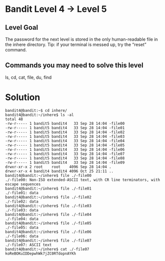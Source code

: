 Bandit Level 4 → Level 5
========================

Level Goal
----------

The password for the next level is stored in the only human-readable file in the inhere directory. Tip: if your terminal is messed up, try the “reset” command.

Commands you may need to solve this level
-----------------------------------------

ls, cd, cat, file, du, find


Solution
========

```
bandit4@bandit:~$ cd inhere/
bandit4@bandit:~/inhere$ ls -al
total 48
-rw-r----- 1 bandit5 bandit4   33 Sep 28 14:04 -file00
-rw-r----- 1 bandit5 bandit4   33 Sep 28 14:04 -file01
-rw-r----- 1 bandit5 bandit4   33 Sep 28 14:04 -file02
-rw-r----- 1 bandit5 bandit4   33 Sep 28 14:04 -file03
-rw-r----- 1 bandit5 bandit4   33 Sep 28 14:04 -file04
-rw-r----- 1 bandit5 bandit4   33 Sep 28 14:04 -file05
-rw-r----- 1 bandit5 bandit4   33 Sep 28 14:04 -file06
-rw-r----- 1 bandit5 bandit4   33 Sep 28 14:04 -file07
-rw-r----- 1 bandit5 bandit4   33 Sep 28 14:04 -file08
-rw-r----- 1 bandit5 bandit4   33 Sep 28 14:04 -file09
drwxr-xr-x 2 root    root    4096 Sep 28 14:04 .
drwxr-xr-x 4 bandit4 bandit4 4096 Oct 25 21:11 ..
bandit4@bandit:~/inhere$ file ./-file00
./-file00: Non-ISO extended-ASCII text, with CR line terminators, with escape sequences
bandit4@bandit:~/inhere$ file ./-file01
./-file01: data
bandit4@bandit:~/inhere$ file ./-file02
./-file02: data
bandit4@bandit:~/inhere$ file ./-file03
./-file03: data
bandit4@bandit:~/inhere$ file ./-file04
./-file04: data
bandit4@bandit:~/inhere$ file ./-file05
./-file05: data
bandit4@bandit:~/inhere$ file ./-file06
./-file06: data
bandit4@bandit:~/inhere$ file ./-file07
./-file07: ASCII text
bandit4@bandit:~/inhere$ cat ./-file07
koReBOKuIDDepwhWk7jZC0RTdopnAYKh
```
